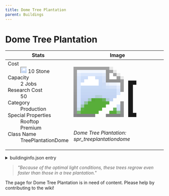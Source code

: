 ```yaml
---
title: Dome Tree Plantation
parent: Buildings
---
```

# Dome Tree Plantation

[//]: # (Pre-generated content)
<table><thead><tr><th>Stats</th><th>Image</th></tr></thead><tbody><tr><td><dl><dt>Cost</dt><dd><div class="resource-icon"><img style="object-position: -637px -737px;" src="https://tfe2-wiki.github.io/assets/sprites.png"></div> 10 Stone</dd><dt>Capacity</dt><dd>2 Jobs</dd><dt>Research Cost</dt><dd>50</dd><dt>Category</dt><dd>Production</dd><dt>Special Properties</dt><dd>Rooftop<br>Premium</dd><dt>Class Name</dt><dd>TreePlantationDome</dd></dl></td><td><style>.building-image {width: 200px;height: 200px;overflow: hidden;position: relative;}.building-image img {image-rendering: pixelated;object-fit: none;transform: scale(10);transform-origin: left top;position: absolute;left: 0;top: 0;}.resource-image {width: 200px;height: 200px;overflow: hidden;position: relative;}.resource-image img {image-rendering: pixelated;object-fit: none;transform: scale(20);transform-origin: left top;position: absolute;left: 0;top: 0;}.building-icon {width: 20px;height: 20px;overflow: hidden;position: relative;display: inline-block;}.building-icon img {image-rendering: pixelated;object-fit: none;transform: scale(1);transform-origin: left top;position: absolute;left: 0;top: 0;}.resource-icon {width: 20px;height: 20px;overflow: hidden;position: relative;display: inline-block;}.resource-icon img {image-rendering: pixelated;object-fit: none;transform: scale(2);transform-origin: left top;position: absolute;left: 0;top: 0;}</style><div class="building-image"><img style="object-position: -985px -913px;" src="https://tfe2-wiki.github.io/assets/sprites.png" alt="Dome Tree Plantation Back"><img style="object-position: -24px -898px;" src="https://tfe2-wiki.github.io/assets/sprites.png" alt="Dome Tree Plantation"></div><i>Dome Tree Plantation: spr_treeplantationdome</i></td></tr></tbody></table><details><summary>buildinginfo.json entry</summary>```json{  "className": "TreePlantationDome",  "food": 0,  "wood": 0,  "stone": 10,  "machineParts": 0,  "knowledge": 50,  "category": "Production",  "unlockedByDefault": false,  "specialInfo": [    "Rooftop",    "Premium"  ],  "jobs": 2,  "buttonBack": "spr_dome_treeplantation_buttonback"}```</details><blockquote><i>"Because of the optimal light conditions, these trees regrow even faster than those in a tree plantation."</i></blockquote>

The page for Dome Tree Plantation is in need of content. Please help by contributing to the wiki!
